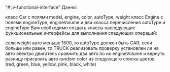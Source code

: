 "# jv-functional-interface" 
Данно:

класс Car с полями model, engine, color, autoType, weight
класс Engine с полями engineType, engineVolume
и два класса перечисления autoType и engineType
Вам необходимо создать классы наследующие функциональные интерфейсы для выполнения следующих операций:

если weight авто меньше 1500, то autoType должен быть CAR, если больше или равен, то TRUCK
реализовать проверку установлен ли на авто электро двигатель
сравнить два авто по их engineVolume и вернуть разницу
присвоить авто random color из следующего списка цветов (red, green, blue, yellow, pink, black, white)
